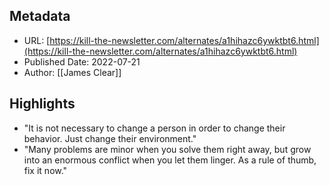 ## Metadata
* URL: [https://kill-the-newsletter.com/alternates/a1hihazc6ywktbt6.html](https://kill-the-newsletter.com/alternates/a1hihazc6ywktbt6.html)
* Published Date: 2022-07-21
* Author: [[James Clear]]

## Highlights
* "It is not necessary to change a person in order to change their behavior. Just change their environment."
* "Many problems are minor when you solve them right away, but grow into an enormous conflict when you let them linger. As a rule of thumb, fix it now."